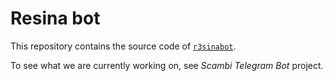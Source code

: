 # Resina bot

This repository contains the source code of [`r3sinabot`](https://t.me/r3sinabot 'Resina bot on Telegram').

To see what we are currently working on, see _Scambi Telegram Bot_ project.

